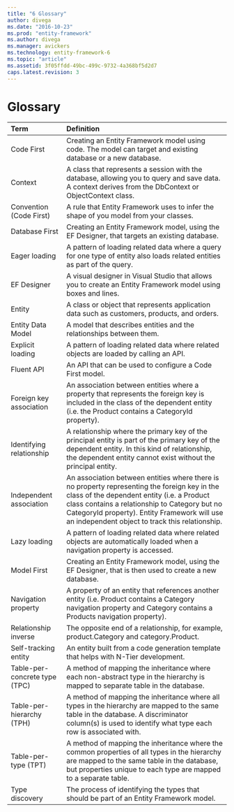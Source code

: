 ```yaml
---
title: "6 Glossary"
author: divega
ms.date: "2016-10-23"
ms.prod: "entity-framework"
ms.author: divega
ms.manager: avickers
ms.technology: entity-framework-6
ms.topic: "article"
ms.assetid: 3f05ffdd-49bc-499c-9732-4a368bf5d2d7
caps.latest.revision: 3
---
```

# Glossary
| Term                          | Definition                                                                                                                                                                                                                                                                                      |
|:------------------------------|:------------------------------------------------------------------------------------------------------------------------------------------------------------------------------------------------------------------------------------------------------------------------------------------------|
| Code First                    | Creating an Entity Framework model using code. The model can target and existing database or a new database.                                                                                                                                                                                    |
| Context                       | A class that represents a session with the database, allowing you to query and save data. A context derives from the DbContext or ObjectContext class.                                                                                                                                          |
| Convention (Code First)       | A rule that Entity Framework uses to infer the shape of you model from your classes.                                                                                                                                                                                                            |
| Database First                | Creating an Entity Framework model, using the EF Designer, that targets an existing database.                                                                                                                                                                                                   |
| Eager loading                 | A pattern of loading related data where a query for one type of entity also loads related entities as part of the query.                                                                                                                                                                        |
| EF Designer                   | A visual designer in Visual Studio that allows you to create an Entity Framework model using boxes and lines.                                                                                                                                                                                   |
| Entity                        | A class or object that represents application data such as customers, products, and orders.                                                                                                                                                                                                     |
| Entity Data Model             | A model that describes entities and the relationships between them.                                                                                                                                                                                                                             |
| Explicit loading              | A pattern of loading related data where related objects are loaded by calling an API.                                                                                                                                                                                                           |
| Fluent API                    | An API that can be used to configure a Code First model.                                                                                                                                                                                                                                        |
| Foreign key association       | An association between entities where a property that represents the foreign key is included in the class of the dependent entity (i.e. the Product contains a CategoryId property).                                                                                                            |
| Identifying relationship      | A relationship where the primary key of the principal entity is part of the primary key of the dependent entity. In this kind of relationship, the dependent entity cannot exist without the principal entity.                                                                                  |
| Independent association       | An association between entities where there is no property representing the foreign key in the class of the dependent entity (i.e. a Product class contains a relationship to Category but no CategoryId property). Entity Framework will use an independent object to track this relationship. |
| Lazy loading                  | A pattern of loading related data where related objects are automatically loaded when a navigation property is accessed.                                                                                                                                                                        |
| Model First                   | Creating an Entity Framework model, using the EF Designer, that is then used to create a new database.                                                                                                                                                                                          |
| Navigation property           | A property of an entity that references another entity (i.e. Product contains a Category navigation property and Category contains a Products navigation property).                                                                                                                             |
| Relationship inverse          | The opposite end of a relationship, for example, product.Category and category.Product.                                                                                                                                                                                                         |
| Self-tracking entity          | An entity built from a code generation template that helps with N-Tier development.                                                                                                                                                                                                             |
| Table-per-concrete type (TPC) | A method of mapping the inheritance where each non-abstract type in the hierarchy is mapped to separate table in the database.                                                                                                                                                                  |
| Table-per-hierarchy (TPH)     | A method of mapping the inheritance where all types in the hierarchy are mapped to the same table in the database. A discriminator column(s) is used to identify what type each row is associated with.                                                                                         |
| Table-per-type (TPT)          | A method of mapping the inheritance where the common properties of all types in the hierarchy are mapped to the same table in the database, but properties unique to each type are mapped to a separate table.                                                                                  |
| Type discovery                | The process of identifying the types that should be part of an Entity Framework model.                                                                                                                                                                                                          |
